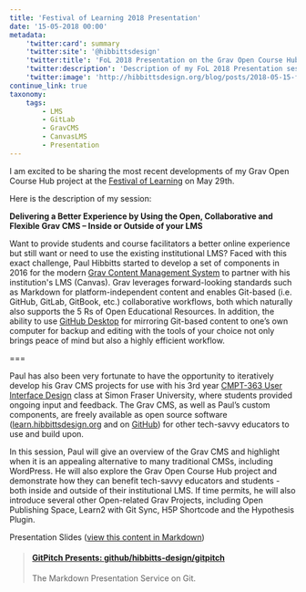 ```yaml
---
title: 'Festival of Learning 2018 Presentation'
date: '15-05-2018 00:00'
metadata:
    'twitter:card': summary
    'twitter:site': '@hibbittsdesign'
    'twitter:title': 'FoL 2018 Presentation on the Grav Open Course Hub'
    'twitter:description': 'Description of my FoL 2018 Presentation session.'
    'twitter:image': 'http://hibbittsdesign.org/blog/posts/2018-05-15-festival-of-learning-2018/cmpt-363-canvas-course-hub.png'
continue_link: true
taxonomy:
    tags:
        - LMS
        - GitLab
        - GravCMS
        - CanvasLMS
        - Presentation
---
```


I am excited to be sharing the most recent developments of my Grav Open Course Hub project at the [Festival of Learning](https://bccampus.ca/festival-of-learning-2018/) on May 29th.

Here is the description of my session:

**Delivering a Better Experience by Using the Open, Collaborative and Flexible Grav CMS – Inside or Outside of your LMS**

Want to provide students and course facilitators a better online experience but still want or need to use the existing institutional LMS? Faced with this exact challenge, Paul Hibbitts started to develop a set of components in 2016 for the modern [Grav Content Management System](http://getgrav.org/) to partner with his institution's LMS (Canvas). Grav leverages forward-looking standards such as Markdown for platform-independent content and enables Git-based (i.e. GitHub, GitLab, GitBook, etc.) collaborative workflows, both which naturally also supports the 5 Rs of Open Educational Resources. In addition, the ability to use [GitHub Desktop](https://desktop.github.com/) for mirroring Git-based content to one’s own computer for backup and editing with the tools of your choice not only brings peace of mind but also a highly efficient workflow.

===

Paul has also been very fortunate to have the opportunity to iteratively develop his Grav CMS projects for use with his 3rd year [CMPT-363 User Interface Design](https://canvas.sfu.ca/courses/38847) class at Simon Fraser University, where students provided ongoing input and feedback. The Grav CMS, as well as Paul’s custom components, are freely available as open source software ([learn.hibbittsdesign.org](http://learn.hibbittsdesign.org/) and on [GitHub](https://github.com/hibbitts-design/grav-skeleton-course-hub)) for other tech-savvy educators to use and build upon.

In this session, Paul will give an overview of the Grav CMS and highlight when it is an appealing alternative to many traditional CMSs, including WordPress. He will also explore the Grav Open Course Hub project and demonstrate how they can benefit tech-savvy educators and students - both inside and outside of their institutional LMS. If time permits, he will also introduce several other Open-related Grav Projects, including Open Publishing Space, Learn2 with Git Sync, H5P Shortcode and the Hypothesis Plugin.

Presentation Slides ([view this content in Markdown](https://github.com/hibbitts-design/gitpitch/blob/master/fol2018/PITCHME.md))
<blockquote class="embedly-card"><h4><a href="https://gitpitch.com/hibbitts-design/gitpitch/master?p=fol2018#/">GitPitch Presents: github/hibbitts-design/gitpitch</a></h4><p>The Markdown Presentation Service on Git.</p></blockquote>
<script async src="//cdn.embedly.com/widgets/platform.js" charset="UTF-8"></script>
